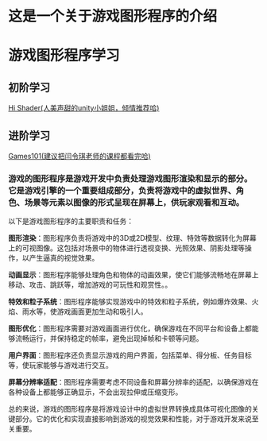 # 这是一个关于游戏图形程序的介绍

# 游戏图形程序学习
## 初阶学习
[Hi Shader(人美声甜的unity小姐姐，倾情推荐哈)](https://learn.u3d.cn/tutorial/hi-shader?chapterId=63562b25edca72001f21d009#62fa1103a77d45001f9045d9)

## 进阶学习
[Games101(建议把闫令琪老师的课程都看完哈)](https://www.bilibili.com/video/BV1X7411F744/?share_source=copy_web&vd_source=92d7da6ab7e3822b237fe3668cb3f2b1)

###  游戏的图形程序是游戏开发中负责处理游戏图形渲染和显示的部分。它是游戏引擎的一个重要组成部分，负责将游戏中的虚拟世界、角色、场景等元素以图像的形式呈现在屏幕上，供玩家观看和互动。

以下是游戏图形程序的主要职责和任务：

**图形渲染**：图形程序负责将游戏中的3D或2D模型、纹理、特效等数据转化为屏幕上的可视图像。这包括对场景中的物体进行透视变换、光照效果、阴影处理等操作，以产生逼真的视觉效果。

**动画显示**：图形程序能够处理角色和物体的动画效果，使它们能够流畅地在屏幕上移动、攻击、跳跃等，增加游戏的可玩性和观赏性。。

**特效和粒子系统**：图形程序能够实现游戏中的特效和粒子系统，例如爆炸效果、火焰、雨水等，使游戏画面更加生动和吸引人。

**图形优化**：图形程序需要对游戏画面进行优化，确保游戏在不同平台和设备上都能够流畅运行，并保持稳定的帧率，避免出现掉帧和卡顿等问题。

**用户界面**：图形程序还负责显示游戏的用户界面，包括菜单、得分板、任务目标等，使玩家能够与游戏进行交互。

**屏幕分辨率适配**：图形程序需要考虑不同设备和屏幕分辨率的适配，以确保游戏在各种设备上都能够正确显示，不会出现拉伸或压缩变形。

总的来说，游戏的图形程序是将游戏设计中的虚拟世界转换成具体可视化图像的关键部分。它的优化和实现直接影响到游戏的视觉效果和性能，对于游戏开发来说至关重要。
